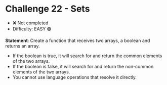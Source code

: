 # Challenge 22 - Sets

- ❌ Not completed
- Difficulty: EASY 🟢

**Statement**: Create a function that receives two arrays, a boolean and returns an array.

- If the boolean is true, it will search for and return the common elements of the two arrays.
- If the boolean is false, it will search for and return the non-common elements of the two arrays.
- You cannot use language operations that resolve it directly.
